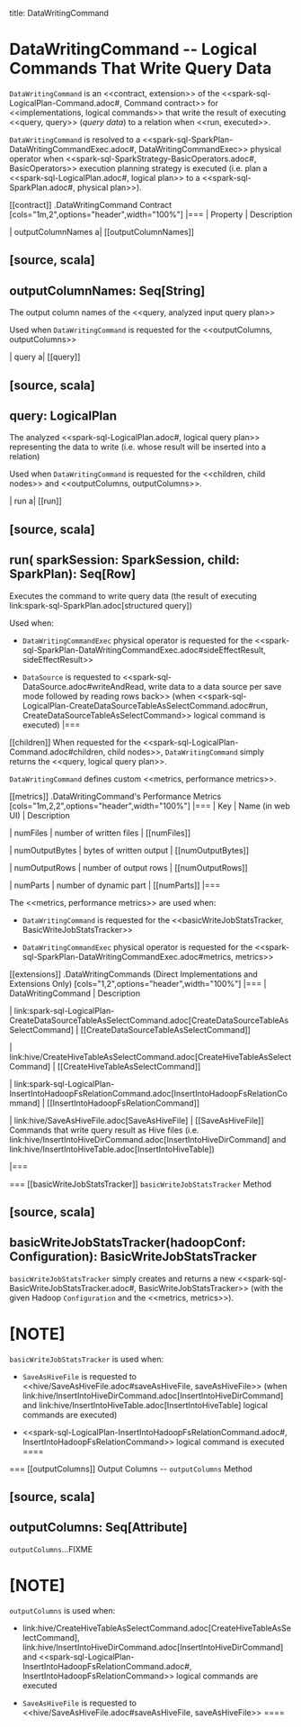 title: DataWritingCommand

# DataWritingCommand -- Logical Commands That Write Query Data

`DataWritingCommand` is an <<contract, extension>> of the <<spark-sql-LogicalPlan-Command.adoc#, Command contract>> for <<implementations, logical commands>> that write the result of executing <<query, query>> (_query data_) to a relation when <<run, executed>>.

`DataWritingCommand` is resolved to a <<spark-sql-SparkPlan-DataWritingCommandExec.adoc#, DataWritingCommandExec>> physical operator when <<spark-sql-SparkStrategy-BasicOperators.adoc#, BasicOperators>> execution planning strategy is executed (i.e. plan a <<spark-sql-LogicalPlan.adoc#, logical plan>> to a <<spark-sql-SparkPlan.adoc#, physical plan>>).

[[contract]]
.DataWritingCommand Contract
[cols="1m,2",options="header",width="100%"]
|===
| Property
| Description

| outputColumnNames
a| [[outputColumnNames]]

[source, scala]
----
outputColumnNames: Seq[String]
----

The output column names of the <<query, analyzed input query plan>>

Used when `DataWritingCommand` is requested for the <<outputColumns, outputColumns>>

| query
a| [[query]]

[source, scala]
----
query: LogicalPlan
----

The analyzed <<spark-sql-LogicalPlan.adoc#, logical query plan>> representing the data to write (i.e. whose result will be inserted into a relation)

Used when `DataWritingCommand` is requested for the <<children, child nodes>> and <<outputColumns, outputColumns>>.

| run
a| [[run]]

[source, scala]
----
run(
  sparkSession: SparkSession,
  child: SparkPlan): Seq[Row]
----

Executes the command to write query data (the result of executing link:spark-sql-SparkPlan.adoc[structured query])

Used when:

* `DataWritingCommandExec` physical operator is requested for the <<spark-sql-SparkPlan-DataWritingCommandExec.adoc#sideEffectResult, sideEffectResult>>

* `DataSource` is requested to <<spark-sql-DataSource.adoc#writeAndRead, write data to a data source per save mode followed by reading rows back>> (when <<spark-sql-LogicalPlan-CreateDataSourceTableAsSelectCommand.adoc#run, CreateDataSourceTableAsSelectCommand>> logical command is executed)
|===

[[children]]
When requested for the <<spark-sql-LogicalPlan-Command.adoc#children, child nodes>>, `DataWritingCommand` simply returns the <<query, logical query plan>>.

`DataWritingCommand` defines custom <<metrics, performance metrics>>.

[[metrics]]
.DataWritingCommand's Performance Metrics
[cols="1m,2,2",options="header",width="100%"]
|===
| Key
| Name (in web UI)
| Description

| numFiles
| number of written files
| [[numFiles]]

| numOutputBytes
| bytes of written output
| [[numOutputBytes]]

| numOutputRows
| number of output rows
| [[numOutputRows]]

| numParts
| number of dynamic part
| [[numParts]]
|===

The <<metrics, performance metrics>> are used when:

* `DataWritingCommand` is requested for the <<basicWriteJobStatsTracker, BasicWriteJobStatsTracker>>

* `DataWritingCommandExec` physical operator is requested for the <<spark-sql-SparkPlan-DataWritingCommandExec.adoc#metrics, metrics>>

[[extensions]]
.DataWritingCommands (Direct Implementations and Extensions Only)
[cols="1,2",options="header",width="100%"]
|===
| DataWritingCommand
| Description

| link:spark-sql-LogicalPlan-CreateDataSourceTableAsSelectCommand.adoc[CreateDataSourceTableAsSelectCommand]
| [[CreateDataSourceTableAsSelectCommand]]

| link:hive/CreateHiveTableAsSelectCommand.adoc[CreateHiveTableAsSelectCommand]
| [[CreateHiveTableAsSelectCommand]]

| link:spark-sql-LogicalPlan-InsertIntoHadoopFsRelationCommand.adoc[InsertIntoHadoopFsRelationCommand]
| [[InsertIntoHadoopFsRelationCommand]]

| link:hive/SaveAsHiveFile.adoc[SaveAsHiveFile]
| [[SaveAsHiveFile]] Commands that write query result as Hive files (i.e. link:hive/InsertIntoHiveDirCommand.adoc[InsertIntoHiveDirCommand] and link:hive/InsertIntoHiveTable.adoc[InsertIntoHiveTable])

|===

=== [[basicWriteJobStatsTracker]] `basicWriteJobStatsTracker` Method

[source, scala]
----
basicWriteJobStatsTracker(hadoopConf: Configuration): BasicWriteJobStatsTracker
----

`basicWriteJobStatsTracker` simply creates and returns a new <<spark-sql-BasicWriteJobStatsTracker.adoc#, BasicWriteJobStatsTracker>> (with the given Hadoop `Configuration` and the <<metrics, metrics>>).

[NOTE]
====
`basicWriteJobStatsTracker` is used when:

* `SaveAsHiveFile` is requested to <<hive/SaveAsHiveFile.adoc#saveAsHiveFile, saveAsHiveFile>> (when link:hive/InsertIntoHiveDirCommand.adoc[InsertIntoHiveDirCommand] and link:hive/InsertIntoHiveTable.adoc[InsertIntoHiveTable] logical commands are executed)

* <<spark-sql-LogicalPlan-InsertIntoHadoopFsRelationCommand.adoc#, InsertIntoHadoopFsRelationCommand>> logical command is executed
====

=== [[outputColumns]] Output Columns -- `outputColumns` Method

[source, scala]
----
outputColumns: Seq[Attribute]
----

`outputColumns`...FIXME

[NOTE]
====
`outputColumns` is used when:

* link:hive/CreateHiveTableAsSelectCommand.adoc[CreateHiveTableAsSelectCommand], link:hive/InsertIntoHiveDirCommand.adoc[InsertIntoHiveDirCommand] and <<spark-sql-LogicalPlan-InsertIntoHadoopFsRelationCommand.adoc#, InsertIntoHadoopFsRelationCommand>> logical commands are executed

* `SaveAsHiveFile` is requested to <<hive/SaveAsHiveFile.adoc#saveAsHiveFile, saveAsHiveFile>>
====
